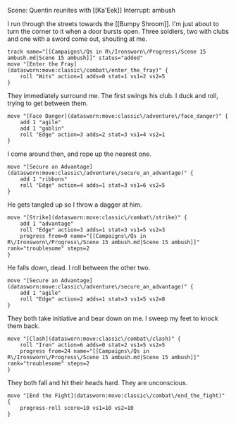 Scene: Quentin reunites with [[Ka'Eek]]
Interrupt: ambush

I run through the streets towards the [[Bumpy Shroom]]. I'm just about to turn the corner to it when a door bursts open. Three soldiers, two with clubs and one with a sword come out, shouting at me. 

```iron-vault-mechanics
track name="[[Campaigns\/Qs in R\/Ironsworn\/Progress\/Scene 15 ambush.md|Scene 15 ambush]]" status="added"
move "[Enter the Fray](datasworn:move:classic\/combat\/enter_the_fray)" {
    roll "Wits" action=1 adds=0 stat=1 vs1=2 vs2=5
}

```

They immediately surround me. The first swings his club. I duck and roll, trying to get between them. 

```iron-vault-mechanics
move "[Face Danger](datasworn:move:classic\/adventure\/face_danger)" {
    add 1 "agile"
    add 1 "goblin"
    roll "Edge" action=3 adds=2 stat=3 vs1=4 vs2=1
}
```

I come around then, and rope up the nearest one. 

```iron-vault-mechanics
move "[Secure an Advantage](datasworn:move:classic\/adventure\/secure_an_advantage)" {
    add 1 "ribbons"
    roll "Edge" action=4 adds=1 stat=3 vs1=6 vs2=5
}
```

He gets tangled up so I throw a dagger at him. 

```iron-vault-mechanics
move "[Strike](datasworn:move:classic\/combat\/strike)" {
    add 1 "advantage"
    roll "Edge" action=3 adds=1 stat=3 vs1=5 vs2=3
    progress from=0 name="[[Campaigns\/Qs in R\/Ironsworn\/Progress\/Scene 15 ambush.md|Scene 15 ambush]]" rank="troublesome" steps=2
}

```

He falls down, dead. I roll between the other two. 

```iron-vault-mechanics
move "[Secure an Advantage](datasworn:move:classic\/adventure\/secure_an_advantage)" {
    add 1 "agile"
    roll "Edge" action=2 adds=1 stat=3 vs1=5 vs2=8
}
```

They both take initiative and bear down on me. I sweep my feet to knock them back. 

```iron-vault-mechanics
move "[Clash](datasworn:move:classic\/combat\/clash)" {
    roll "Iron" action=6 adds=0 stat=2 vs1=5 vs2=5
    progress from=24 name="[[Campaigns\/Qs in R\/Ironsworn\/Progress\/Scene 15 ambush.md|Scene 15 ambush]]" rank="troublesome" steps=2
}

```

They both fall and hit their heads hard. They are unconscious. 

```iron-vault-mechanics
move "[End the Fight](datasworn:move:classic\/combat\/end_the_fight)" {
    progress-roll score=10 vs1=10 vs2=10
}
```

